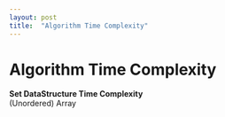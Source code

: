```yaml
---
layout: post
title:  "Algorithm Time Complexity"
---
```


# Algorithm Time Complexity 

**Set DataStructure Time Complexity** <br/>
(Unordered) Array <br/>
